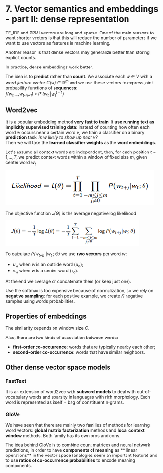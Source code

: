 # 7. Vector semantics and embeddings - part II: dense representation

TF_IDF and PPMI vectors are long and sparse. One of the main reasons to want shorter vectors is that this will reduce the number of parameters if we want to use vectors as features in machine learning.

Another reason is that dense vectors may generalize better than storing explicit counts.

In practice, dense embeddings work better.

The idea is to **predict** rather than **count**. We associate each _w_ &in; _V_ with a _word feature vector C(w)_ &in; &reals;<sup>_m_</sup> and we use these vectors to express joint probability functions of **sequences**:  
_f(w<sub>t</sub>,...,w<sub>t-n+1</sub>) = P'(w<sub>t</sub>_ |_w_<sub>1</sub><sup>_t_ - 1</sup>_)_

## Word2vec

It is a popular embedding method **very fast to train**. It **use running text as implicitly supervised training data**: instead of counting how often each word _w_ occurs near a certain word _v_, we train a classifier on a binary **prediction** task: _is w likely to show up near v?_  
Then we will take the **learned classifier weights** as the **word embeddings**.

Let's assume all context words are independent, then, for each position _t_ = 1,...,_T_, we predict context words within a window of fixed size _m_, given center word _w<sub>t</sub>_

![](assets/markdown-img-paste-20211026143552117.png)

The objective function _J(&Theta;)_ is the average negative log likelihood

![](assets/markdown-img-paste-20211026143658815.png)

To calculate _P(w<sub>t+j)</sub>_ |_w<sub>t</sub>_ ; _&Theta;)_ we use **two vectors** per word _w_:
 - _u<sub>w</sub>_ when _w_ is an outside word (_u<sub>o</sub>_);
 - _v<sub>w</sub>_ when _w_ is a center word (_v<sub>c</sub>_).

At the end we average or concatenate them (or keep just one).

Use the softmax is too expensive because of normalization, so we rely on **negative sampling**: for each positive example, we create _K_ negative samples using words probabilities.

## Properties of embeddings

The similarity depends on window size _C_.

Also, there are two kinds of association between words:
 - **first-order co-occurrence**: words that are typically nearby each other;
 - **second-order co-occurrence**: words that have similar neighbors.

## Other dense vector space models

### FastText

It is an extension of word2vec with **subword models** to deal with out-of-vocabulary words and sparsity in languages with rich morphology. Each word is represented as itself + bag of constituent n-grams.

### GloVe

We have seen that there are mainly two families of methods for learning word vectors: **global matrix factorization** methods and **local context window** methods. Both family has its own pros and cons.

The idea behind GloVe is to combine count matrices and neural network predictions, in order to have **components of meaning** as ** linear operations** in the vector space (analogies seem an important feature) and to use **ratios of co-occurrence probabilities** to encode meaning components.
